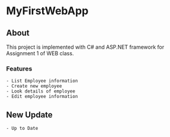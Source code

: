 # MyFirstWebApp

## About
This project is implemented with C# and ASP.NET framework for Assignment 1 of WEB class. 

### Features
	- List Employee information
	- Create new employee
	- Look details of employee
	- Edit employee information
	
## New Update 
	- Up to Date
	